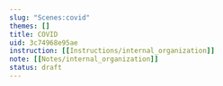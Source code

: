 ```yaml
---
slug: "Scenes:covid"
themes: []
title: COVID
uid: 3c74968e95ae
instruction: [[Instructions/internal_organization]]
note: [[Notes/internal_organization]]
status: draft
---
```

